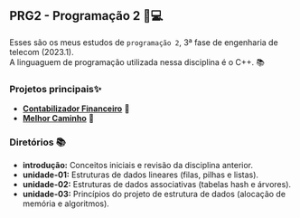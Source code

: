 ## PRG2 - Programação 2 📌💻
Esses são os meus estudos de `programação 2`, 3ª fase de engenharia de telecom (2023.1).
<br> A linguaguem de programação utilizada nessa disciplina é o C++. 📚

### Projetos principais✨
- [**Contabilizador Financeiro**](https://github.com/luizakuze/Contabilizador-Financeiro/tree/main) 💼
- [**Melhor Caminho**](https://github.com/luizakuze/Melhor-Caminho) 🚗

### Diretórios 📚
- **introdução:** Conceitos iniciais e revisão da disciplina anterior.
- **unidade-01:** Estruturas de dados lineares (filas, pilhas e listas).
- **unidade-02:** Estruturas de dados associativas (tabelas hash e árvores).
- **unidade-03:** Princípios do projeto de estrutura de dados (alocação de memória e algoritmos).

